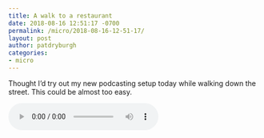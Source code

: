 ```yaml
---
title: A walk to a restaurant
date: 2018-08-16 12:51:17 -0700
permalink: /micro/2018-08-16-12-51-17/
layout: post
author: patdryburgh
categories:
- micro
---
```


Thought I’d try out my new podcasting setup today while walking down the street. This could be almost too easy.

<audio scr="{{ audio/2018-08-16-12-51-17.mp3 | absolute_url }}" controls="controls">
  <source scr="{{ audio/2018-08-16-12-51-17.mp3 | absolute_url }}" />
  <a href="{{ audio/2018-08-16-12-51-17.mp3 | prepend: site.baseurl }}">Download Audio</a>
</audio>